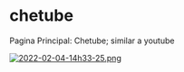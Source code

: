 # chetube
Pagina Principal: Chetube; similar a youtube

[![2022-02-04-14h33-25.png](https://i.postimg.cc/y655q0My/2022-02-04-14h33-25.png)](https://postimg.cc/5jBpLQNX)
